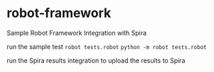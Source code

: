 # robot-framework
Sample Robot Framework Integration with Spira

run the sample test
`robot tests.robot`
`python -m robot tests.robot`

run the Spira results integration to upload the results to Spira
